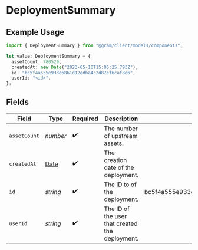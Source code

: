 # DeploymentSummary

## Example Usage

```typescript
import { DeploymentSummary } from "@gram/client/models/components";

let value: DeploymentSummary = {
  assetCount: 780529,
  createdAt: new Date("2023-05-10T15:05:25.793Z"),
  id: "bc5f4a555e933e6861d12edba4c2d87ef6caf8e6",
  userId: "<id>",
};
```

## Fields

| Field                                                                                         | Type                                                                                          | Required                                                                                      | Description                                                                                   | Example                                                                                       |
| --------------------------------------------------------------------------------------------- | --------------------------------------------------------------------------------------------- | --------------------------------------------------------------------------------------------- | --------------------------------------------------------------------------------------------- | --------------------------------------------------------------------------------------------- |
| `assetCount`                                                                                  | *number*                                                                                      | :heavy_check_mark:                                                                            | The number of upstream assets.                                                                |                                                                                               |
| `createdAt`                                                                                   | [Date](https://developer.mozilla.org/en-US/docs/Web/JavaScript/Reference/Global_Objects/Date) | :heavy_check_mark:                                                                            | The creation date of the deployment.                                                          |                                                                                               |
| `id`                                                                                          | *string*                                                                                      | :heavy_check_mark:                                                                            | The ID to of the deployment.                                                                  | bc5f4a555e933e6861d12edba4c2d87ef6caf8e6                                                      |
| `userId`                                                                                      | *string*                                                                                      | :heavy_check_mark:                                                                            | The ID of the user that created the deployment.                                               |                                                                                               |
